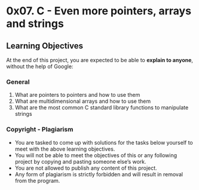 # 0x07. C - Even more pointers, arrays and strings

## Learning Objectives

At the end of this project, you are expected to be able to **explain to anyone**, without the help of Google:

### General
1. What are pointers to pointers and how to use them
2. What are multidimensional arrays and how to use them
3. What are the most common C standard library functions to manipulate strings
### Copyright - Plagiarism
* You are tasked to come up with solutions for the tasks below yourself to meet with the above learning objectives.
* You will not be able to meet the objectives of this or any following project by copying and pasting someone else’s work.
* You are not allowed to publish any content of this project.
* Any form of plagiarism is strictly forbidden and will result in removal from the program.
